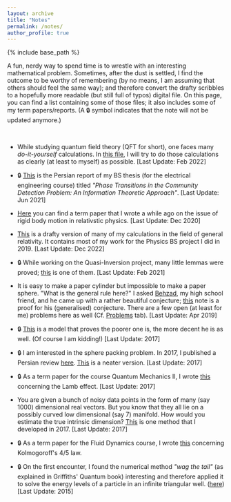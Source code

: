 ```yaml
---
layout: archive
title: "Notes"
permalink: /notes/
author_profile: true
---
```


{% include base_path %}

A fun, nerdy way to spend time is to wrestle with an interesting mathematical problem. Sometimes, after the dust is settled, I find the outcome to be worthy of remembering (by no means, I am assuming that others should feel the same way); and therefore convert the drafty scribbles to a hopefully more readable (but still full of typos) digital file. On this page, you can find a list containing some of those files; it also includes some of my term papers/reports. (A 🔒 symbol indicates that the note will not be updated anymore.)

<br>

* While studying quantum field theory (QFT for short), one faces many *do-it-yourself* calculations. In [this file](../files/notes/011.pdf), I will try to do those calculations as clearly (at least to myself) as possible. [Last Update: Feb 2022]

* 🔒 [This](../files/notes/010.pdf) is the Persian report of my BS thesis (for the electrical engineering course) titled *"Phase Transitions in the Community Detection Problem: An Information Theoretic Approach"*. [Last Update: Jun 2021]

* [Here](../files/notes/009.pdf) you can find a term paper that I wrote a while ago on the issue of rigid body motion in relativstic physics. [Last Update: Dec 2020]

* [This](../files/notes/008.pdf) is a drafty version of many of my calculations in the field of general relativity. It contains most of my work for the Physics BS project I did in 2019. [Last Update: Dec 2022]

* 🔒 While working on the Quasi-Inversion project, many little lemmas were proved; [this](../files/notes/007.pdf) is one of them. [Last Update: Feb 2021]

* It is easy to make a paper cylinder but impossible to make a paper sphere. "What is the general rule here?" I asked [Behzad](https://www.linkedin.com/in/behzadhaghgoo), my high school friend, and he came up with a rather beautiful conjecture; [this](../files/notes/006.pdf) note is a proof for his (generalised) conjecture. There are a few open (at least for me) problems here as well (Cf. [Problems](kooroshsadri.github.io/problems) tab). [Last Update: Apr 2019]

* 🔒 [This](../files/notes/005.pdf) is a model that proves the poorer one is, the more decent he is as well. (Of course I am kidding!) [Last Update: 2017]

* 🔒 I am interested in the sphere packing problem. In 2017, I published a Persian review [here](http://physics.sharif.edu/~takaneh/wp-content/uploads/2020/03/Takaneh28.pdf). [This](../files/notes/004.pdf) is a neater version. [Last Update: 2017]

* 🔒 As a term paper for the course Quantum Mechanics II, I wrote [this](../files/notes/003.pdf) concerning the Lamb effect. [Last Update: 2017]

* You are given a bunch of noisy data points in the form of many (say 1000) dimensional real vectors. But you know that they all lie on a possibly curved low dimensional (say 7) manifold. How would you estimate the true intrinsic dimension? [This](../files/notes/002.pdf) is one method that I developed in 2017. [Last Update: 2017]

* 🔒 As a term paper for the Fluid Dynamics course, I wrote [this](../files/notes/001.pdf) concerning Kolmogoroff's 4/5 law.

* 🔒 On the first encounter, I found the numerical method *"wag the tail"* (as explained in Griffiths' Quantum book) interesting and therefore applied it to solve the energy levels of a particle in an infinite triangular well. ([here](..files/notes/000.pdf)) [Last Update: 2015]
